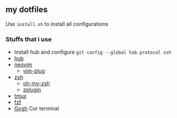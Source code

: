 ## my dotfiles

Use `install.sh` to install all configurations

### Stuffs that i use

- Install hub and configure `git config --global hub.protocol ssh`
- [hub](https://github.com/github/hub)
- [neovim](https://github.com/neovim/neovim)
  - [vim-plug](https://github.com/junegunn/vim-plug)
- [zsh](https://github.com/zsh-users/zsh)
  - [oh-my-zsh](https://github.com/robbyrussell/oh-my-zsh)
  - [zplugin](https://github.com/zdharma/zplugin)
- [tmux](https://github.com/tmux/tmux)
- [fzf](https://github.com/junegunn/fzf)
- [Gogh](https://github.com/Mayccoll/Gogh) Cor terminal

